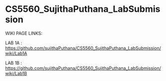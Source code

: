 # CS5560_SujithaPuthana_LabSubmission

WIKI PAGE LINKS:

LAB 1A : https://github.com/sujithaPuthana/CS5560_SujithaPuthana_LabSubmission/wiki/Lab1A

LAB 1B : https://github.com/sujithaPuthana/CS5560_SujithaPuthana_LabSubmission/wiki/Lab1B
